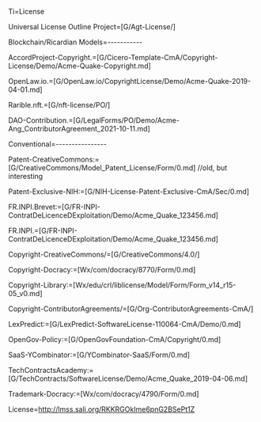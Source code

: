 Ti=License

Universal License Outline Project=[G/Agt-License/]
 
Blockchain/Ricardian Models=-----------

AccordProject-Copyright.=[G/Cicero-Template-CmA/Copyright-License/Demo/Acme-Quake-Copyright.md]

OpenLaw.io.=[G/OpenLaw.io/CopyrightLicense/Demo/Acme-Quake-2019-04-01.md]

Rarible.nft.=[G/nft-license/PO/]

DAO-Contribution.=[G/LegalForms/PO/Demo/Acme-Ang_ContributorAgreement_2021-10-11.md]

Conventional=----------------

Patent-CreativeCommons:=[G/CreativeCommons/Model_Patent_License/Form/0.md]
//old, but interesting

Patent-Exclusive-NIH:=[G/NIH-License-Patent-Exclusive-CmA/Sec/0.md]

FR.INPI.Brevet:=[G/FR-INPI-ContratDeLicenceDExploitation/Demo/Acme_Quake_123456.md]

FR.INPI.=[G/FR-INPI-ContratDeLicenceDExploitation/Demo/Acme_Quake_123456.md]

Copyright-CreativeCommons/=[G/CreativeCommons/4.0/]
  
Copyright-Docracy:=[Wx/com/docracy/8770/Form/0.md]

Copyright-Library:=[Wx/edu/crl/liblicense/Model/Form/Form_v14_r15-05_v0.md]

Copyright-ContributorAgreements/=[G/Org-ContributorAgreements-CmA/]

LexPredict:=[G/LexPredict-SoftwareLicense-110064-CmA/Demo/0.md]

OpenGov-Policy:=[G/OpenGovFoundation-CmA/Copyright/0.md]  

SaaS-YCombinator:=[G/YCombinator-SaaS/Form/0.md]

TechContractsAcademy:=[G/TechContracts/SoftwareLicense/Demo/Acme_Quake_2019-04-06.md]

Trademark-Docracy:=[Wx/com/docracy/4790/Form/0.md]

License=http://lmss.sali.org/RKKRGOkIme6pnG2BSePt1Z